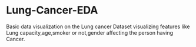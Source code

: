 # Lung-Cancer-EDA
Basic data visualization on the Lung cancer Dataset
visualizing features like Lung capacity,age,smoker or not,gender affecting the person having Cancer.
